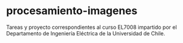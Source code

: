 # procesamiento-imagenes
Tareas y proyecto correspondientes al curso EL7008 impartido por el Departamento de Ingeniería Eléctrica de la Universidad de Chile.
